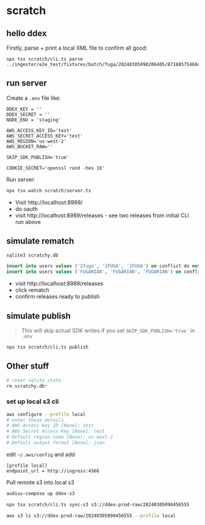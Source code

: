 # scratch

## hello ddex

Firstly, parse + print a local XML file to confirm all good:

```
npx tsx scratch/cli.ts parse ../ingester/e2e_test/fixtures/batch/fuga/20240305090206405/8718857546047/8718857546047.xml
```

## run server

Create a `.env` file like:

```
DDEX_KEY = ''
DDEX_SECRET = ''
NODE_ENV = 'staging'

AWS_ACCESS_KEY_ID='test'
AWS_SECRET_ACCESS_KEY='test'
AWS_REGION='us-west-2'
AWS_BUCKET_RAW=''

SKIP_SDK_PUBLISH='true'

COOKIE_SECRET='openssl rand -hex 16'
```

Run server:

```bash
npx tsx watch scratch/server.ts
```

* Visit http://localhost:8989/
* do oauth
* visit http://localhost:8989/releases - see two releases from initial CLI run above

## simulate rematch

```sql
sqlite3 scratchy.db

insert into users values ('2fuga', '2FUGA', '2FUGA') on conflict do nothing;
insert into users values ('FUGARIAN', 'FUGARIAN', 'FUGARIAN') on conflict do nothing;
```

* visit http://localhost:8989/releases
* click rematch
* confirm releases ready to publish

## simulate publish

> This will skip actual SDK writes if you set `SKIP_SDK_PUBLISH='true'` in `.env`

```bash
npx tsx scratch/cli.ts publish
```


## Other stuff

```bash
# reset sqlite state
rm scratchy.db*
```

### set up local s3 cli
```bash
aws configure --profile local
# enter these details
# AWS Access Key ID [None]: test
# AWS Secret Access Key [None]: test
# Default region name [None]: us-west-2
# Default output format [None]: json
```

edit `~/.aws/config` and add
```
[profile local]
endpoint_url = http://ingress:4566
```

Pull remote s3 into local s3
```bash
audius-compose up ddex-s3

npx tsx scratch/cli.ts sync-s3 s3://ddex-prod-raw/20240305090456555

aws s3 ls s3://ddex-prod-raw/20240305090456555 --profile local
```
